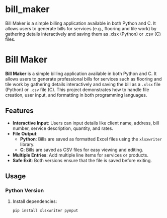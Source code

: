 # bill_maker
Bill Maker is a simple billing application available in both Python and C. It allows users to generate bills for services (e.g., flooring and tile work) by gathering details interactively and saving them as .xlsx (Python) or .csv (C) files.

# Bill Maker

**Bill Maker** is a simple billing application available in both Python and C. It allows users to generate professional bills for services such as flooring and tile work by gathering details interactively and saving the bill as a `.xlsx` file (Python) or `.csv` file (C). This project demonstrates how to handle file creation, user input, and formatting in both programming languages.

## Features

- **Interactive Input**: Users can input details like client name, address, bill number, service description, quantity, and rates.
- **File Output**:
  - **Python**: Bills are saved as formatted Excel files using the `xlsxwriter` library.
  - **C**: Bills are saved as CSV files for easy viewing and editing.
- **Multiple Entries**: Add multiple line items for services or products.
- **Safe Exit**: Both versions ensure that the file is saved before exiting.

## Usage

### Python Version
1. Install dependencies:
   ```bash
   pip install xlsxwriter pynput
